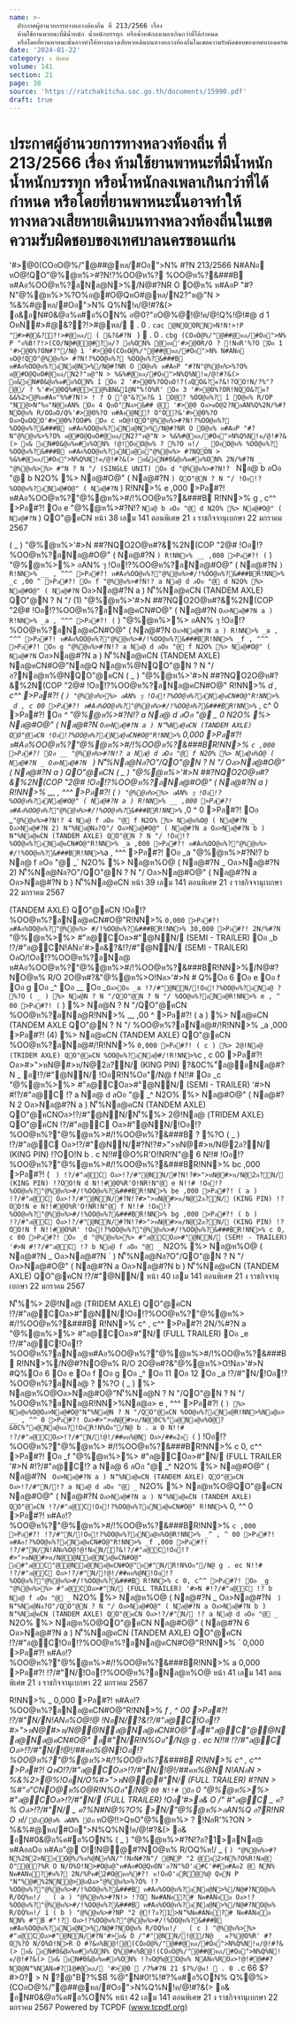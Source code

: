 ```yaml
---
name: >-
  ประกาศผู้อำนวยการทางหลวงท้องถิ่น ที่ 213/2566 เรื่อง
  ห้ามใช้ยานพาหนะที่มีน้ำหนัก น้ำหนักบรรทุก หรือน้ำหนักลงเพลาเกินกว่าที่ได้กำหนด
  หรือโดยที่ยานพาหนะนั้นอาจทำให้ทางหลวงเสียหายเดินบนทางหลวงท้องถิ่นในเขตความรับผิดชอบของเทศบาลนครขอนแก่น
date: '2024-01-22'
category: ง พิเศษ
volume: 141
section: 21
page: 38
source: 'https://ratchakitcha.soc.go.th/documents/15990.pdf'
draft: true
---
```


# ประกาศผู้อำนวยการทางหลวงท้องถิ่น ที่ 213/2566 เรื่อง ห้ามใช้ยานพาหนะที่มีน้ำหนัก น้ำหนักบรรทุก หรือน้ำหนักลงเพลาเกินกว่าที่ได้กำหนด หรือโดยที่ยานพาหนะนั้นอาจทำให้ทางหลวงเสียหายเดินบนทางหลวงท้องถิ่นในเขตความรับผิดชอบของเทศบาลนครขอนแก่น

'#>@0(COอO@%/"@##@หล/#Oอ">N% #?N 213/2566 N#ANอ หO@!QO"@%@ห%>#?N!?%OO@ห%? %OO@ห%?&###B ห#Aอ%OO@ห%?ลNล@N>%/N@#?NR O O@ห% ห#AอP "#?N"@%@ห%>%?O%อ@#O@QหO#@หล/N2?"ห@"N > %&%#@หล/#Oอ">N% Q%N!ค/@!#?&(> อ&อN#0&@ล%ค#อ%ON% อ@0?"อO@%@!@!ค/@!Q%!@!#@ d 1 OหN#>#@&??!>#@หล/  . 0 . `cac @NOORN>N!N!>!P "#>#@&??!>#@หล/ ( &?&#?N ` )  . 0 . `cbg (COอO@%/"@##@หล/#Oอ">N% P "อ%B!?!>(CO/N@#@@#?ห/? อ%ON% @ออ'#>@0R/O ? !NอR'%?O Oอ 1 '#>@0%?ON#?"/N@ ì '#>@0(COอO@%/"@##@หล/#Oอ">N% N#ANอ หO@!QO"@%@ห%> #?N!?%OO@ห%? %OO@ห%?&###B ห#Aอ%OO@ห%?ลNล@N>%/N@#?NR O O@ห% ห#AอP "#?N"@%@ห%>%?O% อ@#O@QหO#@หล/N2?"ห@"N > %&%#@หล/#Oอ">N%Q%N!ค/@!#?&(> อ&อN#0&@ล%ค#อ%ON% î Oอ 2 '#>@0%?OQหO!?(ลQO&?ค?&!?OO!N/?%"? @/ ? %'#>@0Q%#@>@%BN&1@N'็%!O%R' Oอ 3 '#>@0%?OR!NQO&?ค?&&%2>@%ห#Aอ"%%#?N!> ! ? O '้@"&?ค?& ì O@? %OO@ห%? î O@ห% R/OP "N@>N'็%อ"N@อAN% Oอ 4 QหO"Nล>&## @ '#>@0 Oล>คO@2?NอAN%Q%2N/%#?NO@ห% R/OOลO/Q%'#>@0%?O ห#Aอ@N? O"O?&'#>@0%?O Oล>QหOQO'#>@0%?OO#% Oอ c หO@!QO"@%@ห%>#?N!?%OO@ห%? %OO@ห%?&###B ห#Aอ%OO@ห%?ลNล@N>%/N@#?NR O O@ห% ห#AอP "#?N"@%@ห%>%?O% อ@#O@QหO#@หล/N2?"ห@"N > %&%#@หล/#Oอ">N%Q%N!ค/@!#?&(> อ& อN#0&@ล%ค#อ%ON% !@!OอO@ห% ? %?O ห!/ _ OอO@ห% %OO@ห%? %OO@ห%?&###B ห#Aอ%OO@ห%?ลNล@อ"@%@ห%> #?NQON > %&%#@หล/#Oอ">N%Q%N!ค/@!#?&(> อ&อN#0&@ล%ค#อ%ON% 2N/%#?N _ "@%@ห%>%> #"N ? N "/ (SINGLE UNIT) Oอ d "@%@ห%>#?N!? ` Nล@ b ลOอ "@ b N2O% %> Nล@#O@" ( Nล@#?N ` ) QO"@N ? N "/ !Oอ!?%OO@ห%?ลNล@#O@" ( Nล@#?N ` ) R!NN>% e ,000 >Pล#?! ห#Aอ%OO@ห%?"@%@ห%>#/!%OO@ห%?&###B R!NN>% g , c^^ >Pล#?! Oอ e "@%@ห%>#?N!? ` Nล@ b ลOอ "@ d N2O% %> Nล@#O@" ( Nล@#?N ` ) QO"@คCN หน้า 38 เลม 141 ตอนพิเศษ 21 ง ราชกิจจานุเบกษา 22 มกราคม 2567

( _ ) "@%@ห%>'#>N ##?NQO2O@ห#?&%2N(COP "2@# !Oอ!?%OO@ห%?ลNล@#O@" ( Nล@#?N ` ) R!NN>% __ ,000 >Pล#?! ( ` ) "@%@ห%>%> อAN% ๆ !Oอ!?%OO@ห%?ลNล@#O@" ( Nล@#?N ` ) R!NN>% __ , ^^^ >Pล#?! ห#Aอ%OO@ห%?"@%@ห%>#/!%OO@ห%?&###BR!NN>% _c ,00 ^ >Pล#?! Oอ f "@%@ห%>#?N!? a Nล@ d ลOอ "@ d N2O% %> Nล@#O@" ( Nล@#?N ` Oล>Nล@#?N a ) N'็%Nล@คCN (TANDEM AXLE) QO"@N ? N "/ (1) "@%@ห%>'#>N ##?NQO2O@ห#?&%2N(COP "2@# !Oอ!?%OO@ห%?ลNล@คCN#O@" ( Nล@#?N ` Oล>Nล@#?N a ) R!NN>% _a , ^^^ >Pล#?! ( ` ) "@%@ห%>%> อAN% ๆ !Oอ!?%OO@ห%?ลNล@คCN#O@" ( Nล@#?N ` Oล>Nล@#?N a ) R!NN>% _a , ^^^ >Pล#?! ห#Aอ%OO@ห%?"@%@ห%>#/!%OO@ห%?&###BR!NN>% _f , ^^^ >Pล#?! Oอ g "@%@ห%>#?N!? a Nล@ d ลOอ "@ f N2O% %> Nล@#O@" ( Nล@#?N ` Oล>Nล@#?N a ) N'็%Nล@คCN (TANDEM AXLE) Nล@คCN#O@"Nล@Q Nล@ห%@NQO"@N ? N "/อ?Nล@ห%@NQO"@คCN ( _ ) "@%@ห%>'#>N ##?NQO2O@ห#?&%2N(COP "2@# !Oอ!?%OO@ห%?ลNล@คCN#O@" R!NN>% _d , c^^ >Pล#?! ( ` ) "@%@ห%>%> อAN% ๆ !Oอ!?%OO@ห%?ลNล@คCN#O@"R!NN>% _d , c 00 >Pล#?! ห#Aอ%OO@ห%?"@%@ห%>#/!%OO@ห%?&###BR!NN>% `_ , c^ 0 >Pล#?! Oอ _^ "@%@ห%>#?N!? a Nล@ d ลOอ "@ _ 0 N2O% %> Nล@#O@" ( Nล@#?N ` Oล>Nล@#?N a ) N'็%Nล@คCN (TANDEM AXLE) QO"@คCN !Oอ!?%OO@ห%?ลNล@คCN#O@"R!NN>% ` 0,000 >Pล#?! ห#Aอ%OO@ห%?"@%@ห%>#/!%OO@ห%?&###BR!NN>% `c ,000 >Pล#?! Oอ __ "@%@ห%>#?N!? a Nล@ d ลOอ "@ f N2O% %> Nล@ห%O@ ( Nล@#?N _ Oล>Nล@#?N ` ) N'็%Nล@Nล?O"/QO"@N ? N "/ Oล>Nล@#O@" ( Nล@#?N a ) QO"@คCN ( _ ) "@%@ห%>'#>N ##?NQO2O@ห#?&%2N(COP "2@# !Oอ!?%OO@ห%?ลNล@#O@" ( Nล@#?N a ) R!NN>% __ , ^^^ >Pล#?! ( ` ) "@%@ห%>%> อAN% ๆ !Oอ!?%OO@ห%?ลNล@#O@" ( Nล@#?N a ) R!NN>% __ ,000 >Pล#?! ห#Aอ%OO@ห%?"@%@ห%>#/!%OO@ห%?&###BR!NN>% `_ ,0 ^ 0 >Pล#?! Oอ _` "@%@ห%>#?N!? 4 Nล@ f ลOอ "@ f N2O% %> Nล@ห%O@ ( Nล@#?N _ Oล>Nล@#?N 2) N'็%Nล@Nล?O"/ Oล>Nล@#O@" ( Nล@#?N a Oล>Nล@#?N b ) N'็%Nล@คCN (TANDEM AXLE) QO"@N ? N "/ !Oอ!?%OO@ห%?ลNล@คCN#O@"R!NN>% _a ,000 >Pล#?! ห#Aอ%OO@ห%?"@%@ห%> #/!%OO@ห%?&###BR!NN>% `a , ^^^ >Pล#?! Oอ _a "@%@ห%>#?N!? b Nล@ f ลOอ "@ _` N2O% %> Nล@ห%O@ ( Nล@#?N _ Oล>Nล@#?N 2) N'็%Nล@Nล?O"/QO"@N ? N "/ Oล>Nล@#O@" ( Nล@#?N a Oล>Nล@#?N b ) N'็%Nล@คCN หน้า 39 เลม 141 ตอนพิเศษ 21 ง ราชกิจจานุเบกษา 22 มกราคม 2567

(TANDEM AXLE) QO"@คCN !Oอ!?%OO@ห%?ลNล@คCN#O@"R!NN>% ` 0,000 >Pล#?! ห#Aอ%OO@ห%?"@%@ห%> #/!%OO@ห%?&###BR!NN>% 30,000 >Pล#?! 2N/%#?N ` "@%@ห%>%> #"ล@COล>#"@NN/ (SEMI - TRAILER) Oอ _b !?/#"ล@CN!ANอ'#>อ&?&!?/#"@NN/ (SEMI - TRAILER) OลO/!Oอ!?%OO@ห%?ลNล@ ห#Aอ%OO@ห%?"@%@ห%>#/!%OO@ห%?&###BR!NN>%/N@#?NO@ห% R/O 2O@ห#?&"@%@ห%>O!Nล>'#>N # Q%Oอ 6 Oอ e Oอ f Oอ g Oอ _^ Oอ __ Oอ _` Oล>Oอ _a !?/#"@NN/!Oอ!?%OO@ห%?ลNล@ ? %?O ( _ ) %> Nล@N ? N "/QO"@N ? N "/ %OO@ห%?ลNล@R!NN>% e , ^ 00 >Pล#?! ( ` ) %> Nล@N ? N "/QO"@คCN %OO@ห%?ลNล@R!NN>% __ ,00 ^ >Pล#?! ( a ) %> Nล@คCN (TANDEM AXLE QO"@N ? N "/ %OO@ห%?ลNล@#/!R!NN>% _a ,000 >Pล#?! (4) %> Nล@คCN (TANDEM AXLE) QO"@คCN %OO@ห%?ลNล@#/!R!NN>% ` 0,000 >Pล#?! ( c ) %> 2@!Nล@ (TRIDEM AXLE) QO"@คCN %OO@ห%?ลNล@#/!R!NN>% `c , c 00 >Pล#?! Oล>#>">หN@#>ห/N@2ล?N/ (KING PIN) ?&0C%"์ล@อNล@#?N _ อ!?/#"@NN/ !OอR!N%Oอ"/N@ f N!!# Oอ _c "@%@ห%>%> #"ล@COล>#"@NN/ (SEMI - TRAILER) '#>N #!?/#"ล@C !? a Nล@ d ลOอ "@ _^ N2O% %> Nล@#O@" ( Nล@#?N 2 Oล>Nล@#?N a ) N'็%Nล@คCN (TANDEM AXLE) QO"@คCNOล>!?/#"@NN/N'็%%> 2@!Nล@ (TRIDEM AXLE) QO"@คCN !?/#"ล@C Oล>#"@NN/!Oอ!?%OO@ห%?"@%@ห%>#/!%OO@ห%?&###B ? %?O ( _ ) !?/#"ล@C Oล>!?/#"@NN/#?N!?#>">หN@#>ห/N@2ล?N/ (KING PIN) !?OO!N b . c N!!#@O%R'O!NR!N"@ 6 N!!# !Oอ!?%OO@ห%?"@%@ห%>#/!%OO@ห%?&###BR!NN>% bc ,000 >Pล#?! ( ` ) !?/#"ล@C Oล>!?/#"@NN/#?N!?#>">หN@#>ห/N@2ล?N/ (KING PIN) !?OO!N d N!!#@O%R'O!NR!N"@ e N!!# !Oอ!?%OO@ห%?"@%@ห%>#/!%OO@ห%?&###BR!NN>% be ,000 >Pล#?! ( a ) !?/#"ล@C Oล>!?/#"@NN/#?N!?#>">หN@#>ห/N@2ล?N/ (KING PIN) !?OO!N e N!!#@O%R'O!NR!N"@ f N!!# !Oอ!?%OO@ห%?"@%@ห%>#/!%OO@ห%?&###BR!NN>% bg ,000 >Pล#?! ( b ) !?/#"ล@C Oล>!?/#"@NN/#?N!?#>">หN@#>ห/N@2ล?N/ (KING PIN) !?OO!N f N!!#@O%R' !Oอ!?%OO@ห%?"@%@ห%>#/!%OO@ห%?&###BR!NN>% c 0, c 00 >Pล#?! Oอ _d "@%@ห%>%> #"ล@COล>#"@NN/ (SEM! - TRAILER) '#>N #!?/#"ล@C !? b Nล@ f ลOอ "@ _` N2O% %> Nล@ห%O@ ( Nล@#?N _ Oล>Nล@#?N ` ) N'็%Nล@Nล?O"/QO"@N ? N "/ Oล>Nล@#O@" ( Nล@#?N a Oล>Nล@#?N b ) N'็%Nล@คCN (TANDEM AXLE) QO"@คCN !?/#"@NN/ หน้า 40 เลม 141 ตอนพิเศษ 21 ง ราชกิจจานุเบกษา 22 มกราคม 2567

N'็%%> 2@!Nล@ (TRIDEM AXLE) QO"@คCN !?/#"ล@COล>#"@NN/!Oอ!?%OO@ห%?"@%@ห%> #/!%OO@ห%?&###B R!NN>% c^ , c^^ >Pล#?! 2N/%#?N a "@%@ห%>%> #"ล@COล>#"N/ (FULL TRAILER) Oอ _e !?/#"ล@C!Oอ!?%OO@ห%?ลNล@ห#Aอ%OO@ห%?"@%@ห%>#/!%OO@ห%?&###B R!NN>%/N@#?NO@ห% R/O 2O@ห#?&"@%@ห%>O!Nล>'#>N #Q%Oอ 6 Oอ e Oอ f Oอ g Oอ _^ Oอ 11 Oอ 12 Oอ _a !?/#"N/!Oอ!?%OO@ห%?ลNล@ ? %?O ( _ ) %> Nล@ห%O@Oล>Nล@#O@"N'็%Nล@N ? N "/QO"@N ? N "/ %OO@ห%?ลNล@R!NN>%Nล@ล> e , ^^^ >Pล#?! ( ` ) %> Nล@ห%O@Oล>Nล@#O@"N'็%Nล@N ? N "/QO"@คCN %OO@ห%?ลNล@R!NN>%Nล@ล> __ , ^^ 0 >Pล#?! Oล>#>">หN@#>ห/N@0C%"์ล@Nล@ห%O@?&0C%"์ล@Nล@หล?!OอR!N%Oอ"/N@ b . a 0 N!!# !?/#"ล@COล>!?/#"N/!@!/##คห%@N Oล>/##ค2อ ( ` ) !Oอ!?%OO@ห%?"@%@ห%> #/!%OO@ห%?&###BR!NN>% c 0, c^^ >Pล#?! Oอ _f "@%@ห%>%> #"ล@COล>#"N/ (FULL TRAILER '#>N #!?/#"ล@C!? a Nล@ 6 ลOอ "@ _^ N2O% %> Nล@#O@" ( Nล@#?N ` Oล>Nล@#?N a ) N'็%Nล@คCN (TANDEM AXLE) QO"@คCN Oล>!?/#"N/!? a Nล@ d ลOอ "@ _` N2O% %> Nล@ห%O@QO"@คCN Nล@#O@" ( Nล@#?N ` Oล>Nล@#?N a ) N'็%Nล@คCN (TANDEM AXLE) QO"@คCN !?/#"ล@C!Oอ!?%OO@ห%?ลNล@คCN#O@" R!NN>% ` 0, ^^ 0 >Pล#?! ห#Aอ!?%OO@ห%?"@%@ห%>#/!%OO@ห%?&###BR!NN>% `c ,000 >Pล#?! !?/#"N/!Oอ!?%OO@ห%?ลNล@ห%O@R!NN>% _^ , ^ 00 >Pล#?! ห#Aอ!?%OO@ห%?ลNล@คCN#O@"R!NN>% _f ,000 >Pล#?! !?/#"N/N!ANอ%O@!@!NอN/?&!?/#"ล@C!Oอ!?#>">หN@#>ห/N@@Nล@Nล@คCN#O@" อ#"ล@C"@@Nล@Nล@คCN#O@"อ#"N/R!N%Oอ"/N@ g . ec N!!# !?/#"ล@C Oล>!?/#"N/!@!/##คห%@N!Oอ!?%OO@ห%?"@%@ห%>#/!%OO@ห%?&###B R!NN>% c 0, c^^ >Pล#?! Oอ _g "@%@ห%>%> #"ล@COล>#"N/ (FULL TRAILER) '#>N #!?/#"ล@C !? b Nล@ f ลOอ "@ _` N2O% %> Nล@ห%O@ ( Nล@#?N _ Oล>Nล@#?N ` ) N'็%Nล@Nล?O"/QO"@N ? N "/ Oล>Nล@#O@" ( Nล@#?N a Oล>Nล@#?N b ) N'็%Nล@คCN (TANDEM AXLE) QO"@คCN Oล>!?/#"N/ !? a Nล@ d ลOอ "@ _` N2O% %> Nล@ห%O@QO"@คCN Nล@#O@" ( Nล@#?N 6 Oล>Nล@#?N a ) N'็%Nล@คCN (TANDEM AXLE) QO"@คCN !?/#"ล@C!Oอ!?%OO@ห%?ลNล@คCN#O@"R!NN>% ` 0,000 >Pล#?! ห#Aอ!?%OO@ห%?"@%@ห%>#/!%OO@ห%?&###BR!NN>% a 0,000 >Pล#?! !?/#"N/!Oอ!?%OO@ห%?ลNล@ห%O@ หน้า 41 เลม 141 ตอนพิเศษ 21 ง ราชกิจจานุเบกษา 22 มกราคม 2567

R!NN>% _ 0,000 >Pล#?! ห#Aอ!?%OO@ห%?ลNล@คCN#O@"R!NN>% _f , ^ 00 >Pล#?! !?/#"N/N!ANอ%O@!@ !NอN/?&!?/#"ล@C!Oอ!?#>">หN@#>ห/N@@Nล@Nล@คCN#O@"อ#"ล@C"@@Nล@Nล@คCN#O@" อ#"N/R!N%Oอ"/N@ g . ec N!!# !?/#"ล@C Oล>!?/#"N/!@!/##คห%@N!Oอ!?%OO@ห%?"@%@ห%>#/!%OO@ห%?&###B R!NN>% c^ , c^^ >Pล#?! QหO!?/#"ล@COล>!?/#"N/!@!/##คห%@N N!ANอN > %&%2>@%!OอN/O%#>">หN@@#"N/ (FULL TRAILER) #?NN > %#"อ"CNO@ห%O@R!N%Oอ"/N@ ` 00 N!!# Oอ ` 0 "@%@ห%>%> #"ล@COล>!?/#"N/ (FULL TRAILER) !Oอ'#>อ& O /" #"ล@C _ ค?% Oล>!?/#"N/ _ ค?%N#N@%?O% >N/"@%@ห%>อAN%Q อ?R!NR O ห!/ ` OอO@ห% อAN% Oอ `_ หO@!!>QหO"@%@ห%> ? !NอR'%?ON > %&%#@หล/#Oอ">N%Q%N!ค/@!#?&(> อ& อN#0&@ล%ค#อ%ON% ( _ ) "@%@ห%>#?N!?ล?1>อNล@ ห#AอลOอ ห#Aอ"@ O!!N@@#?NO@ห% R/OQ%ห!/ _ ( ` ) "@%@ห%>#?N%2N2>NอO@%/%ห%@Nห%N/"!NอN#?N"/ @NP "2 @อ2>N%?O%R!Nอ@ O"@?%R O N/O%O!N>#O@ล@"ห#Aอ#O@QหON'ล?N"%O'ล#C'##ห#Aอ2 @ NN% Nค#ANอ?#ห%? 2N/%Pค#2#O@คอ%#?! ห!OอO'ลR้@%@ QหN P "N'็%@#%2NN@>@ลOล>"@%@ห%>%?O% !?%OO@ห%?"@%@ห%>#/!%OO@ห%?&###B ห#Aอ%OO@ห%?ลNล@N>%/N@#?NO@ห% R/OQ%ห!/ _ ( a ) "@%@ห%>#?N!> !?O Nค#ANอ?# Nค#ANอล Oล>!?%OO@ห%?"@%@ห%>#/!%OO@ห%?&###B ห#Aอ%OO@ห%?ลNล@N>%/N@#?NO@ห% R/OQ%ห!/ 1 ( b ) "@%@ห%>#?NP "2 @!?ล?1>N'็%Nค#ANอ?# Nค#ANอล NN% #"B #"!? Oล>!?%OO@ห%?"@%@ห%>#/!%OO@ห%?&###B ห#Aอ%OO@ห%?ลNล@N>%/N@#?NO@ห% R/OQ%ห!/ _ ( c ) "@%@ห%>%> #"ล@COล>#"@NN/#?N'#>อ& O /"#"@NN/!@/N@ _ ค?%@O%R' #?O%?O N/O%O!N>R O #?&อ%B@!@(COอO@%/"@##@หล/#Oอ">N%Q%N!ค/@!#?&(> อ& อN#0&@ล%ค#อ%ON% Q%@#อ%B@!(COอO@%/"@##@หล/#Oอ">N%Q%N!ค/@!#?&(> อ& อN#0&@ล%ค#อ%ON% !?อO@%@O@ห% NANอ%ROล>!@!#@##?NO@N'็%NANอ#?1@#@หล/ '#>@0  /?%#?N 21 $?%/@ค!  . 0 . `c 66 $?#>0? > N ?@"B?%$B์ %@"N#0!%!#?%ค#อ%ON% Q%@%>(COอO@%/"@##@หล/#Oอ">N%Q%N!ค/@!#?&(> อ& อN#0&@ล%ค#อ%ON% หน้า 42 เลม 141 ตอนพิเศษ 21 ง ราชกิจจานุเบกษา 22 มกราคม 2567 Powered by TCPDF (www.tcpdf.org)
